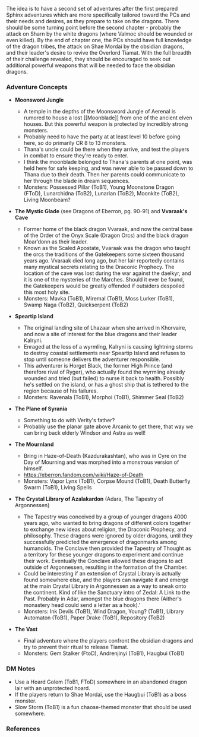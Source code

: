 
The idea is to have a second set of adventures after the first prepared Sphinx adventures which are more specifically tailored toward the PCs and their needs and desires, as they prepare to take on the dragons. There should be some turning point before the second chapter - probably the attack on Sharn by the white dragons (where Valmoc should be wounded or even killed). By the end of chapter one, the PCs should have full knowledge of the dragon tribes, the attack on Shae Mordai by the obsidian dragons, and their leader's desire to revive the Overlord Tiamat. With the full breadth of their challenge revealed, they should be encouraged to seek out additional powerful weapons that will be needed to face the obsidian dragons.

### Adventure Concepts

* **Moonsword Jungle**
	* A temple in the depths of the Moonsword Jungle of Aerenal is rumored to house a lost [[Moonblade]] from one of the ancient elven houses. But this powerful weapon is protected by incredibly strong monsters.
	* Probably need to have the party at at least level 10 before going here, so do primarily CR 8 to 13 monsters.
	* Thana's uncle could be there when they arrive, and test the players in combat to ensure they're ready to enter.
	* I think the moonblade belonged to Thana's parents at one point, was held here for safe keeping, and was never able to be passed down to Thana due to their death. Then her parents could communicate to her through the blade in dream sequences.
	* Monsters: Possessed Pillar (ToB1), Young Moonstone Dragon (FToD), Lunarchidna (ToB2), Lunarian (ToB2), Moonkite (ToB2), Living Moonbeam?

* **The Mystic Glade** (see Dragons of Eberron, pg. 90-91) and **Vvaraak's Cave**
	* Former home of the black dragon Vvaraak, and now the central base of the Order of the Onyx Scale (Dragon Orcs) and the black dragon Moar’donn as their leader.
	* Known as the Scaled Apostate, Vvaraak was the dragon who taught the orcs the traditions of the Gatekeepers some sixteen thousand years ago. Vvaraak died long ago, but her lair reportedly contains many mystical secrets relating to the Draconic Prophecy. The location of the cave was lost during the war against the daelkyr, and it is one of the mysteries of the Marches. Should it ever be found, the Gatekeepers would be greatly offended if outsiders despoiled this most holy site.
	* Monsters: Mavka (ToB1), Miremal (ToB1), Moss Lurker (ToB1), Swamp Naga (ToB2), Quickserpent (ToB2)

* **Speartip Island**
	* The original landing site of Lhazaar when she arrived in Khorvaire, and now a site of interest for the blue dragons and their leader Kalryni.
	* Enraged at the loss of a wyrmling, Kalryni is causing lightning storms to destroy coastal settlements near Speartip Island and refuses to stop until someone delivers the adventurer responsible.
	* This adventurer is Horget Black, the former High Prince (and therefore rival of Ryger), who actually found the wyrmling already wounded and tried (but failed) to nurse it back to health. Possibly he's settled on the island, or has a ghost ship that is tethered to the region because of his failures.
	* Monsters: Ravenala (ToB1), Morphoi (ToB1), Shimmer Seal (ToB2)

* **The Plane of Syrania**
	* Something to do with Verity's father?
	* Probably use the planar gate above Arcanix to get there, that way we can bring back elderly Windsor and Astra as well!

* **The Mournland**
	* Bring in Haze-of-Death (Kazdurakashtan), who was in Cyre on the Day of Mourning and was morphed into a monstrous version of himself.
	* https://eberron.fandom.com/wiki/Haze-of-Death
	* Monsters: Vapor Lynx (ToB1), Corpse Mound (ToB1), Death Butterfly Swarm (ToB1), Living Spells

* **The Crystal Library of Azalakardon** (Adara, The Tapestry of Argonnessen)
	* The Tapestry was conceived by a group of younger dragons 4000 years ago, who wanted to bring dragons of different colors together to exchange new ideas about religion, the Draconic Prophecy, and philosophy. These dragons were ignored by older dragons, until they successfully predicted the emergence of dragonmarks among humanoids. The Conclave then provided the Tapestry of Thought as a territory for these younger dragons to experiment and continue their work. Eventually the Conclave allowed these dragons to act outside of Argonnessen, resulting in the formation of the Chamber.
	* Could be interesting if an extension of Crystal Library is actually found somewhere else, and the players can navigate it and emerge at the main Crystal Library in Argonnessen as a way to sneak onto the continent. Kind of like the Sanctuary intro of Zedal: A Link to the Past. Probably in Adar, amongst the blue dragons there (Aither's monastery head could send a letter as a hook).'
	* Monsters: Ink Devils (ToB1), Wind Dragon, Young? (ToB1), Library Automaton (ToB1), Paper Drake (ToB1), Repository (ToB2)

* **The Vast**
	* Final adventure where the players confront the obsidian dragons and try to prevent their ritual to release Tiamat.
	* Monsters: Gem Stalker (FtoD), Andrenjinyi (ToB1), Haugbui (ToB1)

### DM Notes

* Use a Hoard Golem (ToB1, FToD) somewhere in an abandoned dragon lair with an unprotected hoard.
* If the players return to Shae Mordai, use the Haugbui (ToB1) as a boss monster.
* Slow Storm (ToB1) is a fun chaose-themed monster that should be used somewhere.

### References

